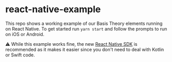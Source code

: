 # react-native-example

This repo shows a working example of our Basis Theory elements running on React Native. To get started run `yarn start`
and follow the prompts to run on iOS or Android.

:warning: While this example works fine, the new 
[React Native SDK](https://developers.basistheory.com/docs/sdks/mobile/react-native/) is recommended as
it makes it easier since you don't need to deal with Kotlin or Swift code. 
